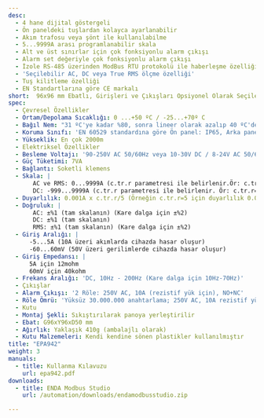 ```yaml
---
desc:
  - 4 hane dijital göstergeli
  - Ön paneldeki tuşlardan kolayca ayarlanabilir
  - Akım trafosu veya şönt ile kullanılabilme
  - 5...9999A arası programlanabilir skala
  - Alt ve üst sınırlar için çok fonksiyonlu alarm çıkışı
  - Alarm set değeriyle çok fonksiyonlu alarm çıkışı
  - İzole RS-485 üzerinden ModBus RTU protokolü ile haberleşme özelliği
  - 'Seçilebilir AC, DC veya True RMS ölçme özelliği'
  - Tuş kilitleme özelliği
  - EN Standartlarına göre CE markalı
short:  96x96 mm Ebatlı, Girişleri ve Çıkışları Opsiyonel Olarak Seçilebilen Ampermetre
spec:
  - Çevresel Özellikler
  - Ortam/Depolama Sıcaklığı: 0 ...+50 ºC / -25...+70º C
  - Bağıl Nem: "31 ºC'ye kadar %80, sonra lineer olarak azalıp 40 ºC'de %50'ye düşen nemde çalışır"
  - Koruma Sınıfı: 'EN 60529 standardına göre Ön panel: IP65, Arka panel: IP20'
  - Yükseklik: En çok 2000m
  - Elektriksel Özellikler
  - Besleme Voltajı: '90-250V AC 50/60Hz veya 10-30V DC / 8-24V AC 50/60Hz'
  - Güç Tüketimi: 7VA
  - Bağlantı: Soketli klemens
  - Skala: |
       AC ve RMS: 0...9999A (c.tr.r parametresi ile belirlenir.Ör: c.tr.r=5 için skala 0...5A)
       DC: -999...9999A (c.tr.r parametresi ile belirlenir. Ör: c.tr.r=5 için skala -5...5A)
  - Duyarlılık: 0.001A x c.tr.r/5 (Örneğin c.tr.r=5 için duyarlılık 0.001A)
  - Doğruluk: |
       AC: ±%1 (tam skalanın) (Kare dalga için ±%2)
       DC: ±%1 (tam skalanın)
       RMS: ±%1 (tam skalanın) (Kare dalga için ±%2)
  - Giriş Aralığı: |
      -5...5A (10A üzeri akımlarda cihazda hasar oluşur)
      -60...60mV (50V üzeri gerilimlerde cihazda hasar oluşur)
  - Giriş Empedansı: |
      5A için 12mohm
      60mV için 40kohm
  - Frekans Aralığı: 'DC, 10Hz - 200Hz (Kare dalga için 10Hz-70Hz)'
  - Çıkışlar
  - Alarm Çıkışı: '2 Röle: 250V AC, 10A (rezistif yük için), NO+NC'
  - Röle Ömrü: 'Yüksüz 30.000.000 anahtarlama; 250V AC, 10A rezistif yükte 100.000 anahtarlama'
  - Kutu
  - Montaj Şekli: Sıkıştırılarak panoya yerleştirilir
  - Ebat: G96xY96xD50 mm
  - Ağırlık: Yaklaşık 410g (ambalajlı olarak)
  - Kutu Malzemeleri: Kendi kendine sönen plastikler kullanılmıştır
title: "EPA942"
weight: 3
manuals:
  - title: Kullanma Kılavuzu
    url: epa942.pdf
downloads:
  - title: ENDA Modbus Studio
    url: /automation/downloads/endamodbusstudio.zip

---
```

